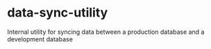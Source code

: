 # data-sync-utility
Internal utility for syncing data between a production database and a development database
